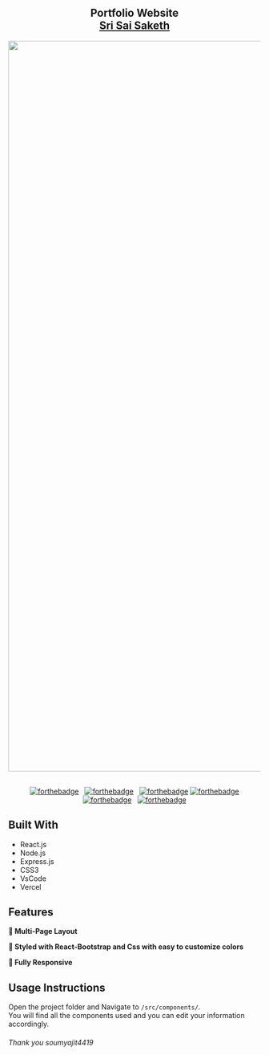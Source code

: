 
<h2 align="center">
  Portfolio Website <br/>
  <a href="https://srisaisaketh.vercel.app/" target="_blank">Sri Sai Saketh</a>
</h2>
<div align="center">
  <img width="1457" alt="readme-img" src="https://github.com/user-attachments/assets/96c710f1-7b1b-40d5-8509-e98679f0d17d">

</div>

<br/>

<center>

[![forthebadge](https://forthebadge.com/images/badges/built-with-love.svg)](https://forthebadge.com) &nbsp;
[![forthebadge](https://forthebadge.com/images/badges/made-with-javascript.svg)](https://forthebadge.com) &nbsp;
[![forthebadge](https://forthebadge.com/images/featured/featured-uses-html.svg)](https://forthebadge.com)
[![forthebadge](https://forthebadge.com/images/badges/uses-git.svg)](https://forthebadge.com)
[![forthebadge](https://forthebadge.com/images/badges/open-source.svg)](https://forthebadge.com) &nbsp;
[![forthebadge](https://forthebadge.com/images/badges/built-by-developers.svg)](https://forthebadge.com)

</center>


## Built With

- React.js
- Node.js
- Express.js
- CSS3
- VsCode
- Vercel

## Features

**📖 Multi-Page Layout**

**🎨 Styled with React-Bootstrap and Css with easy to customize colors**

**📱 Fully Responsive**

## Usage Instructions

Open the project folder and Navigate to `/src/components/`. <br/>
You will find all the components used and you can edit your information accordingly.

<h6>Thank you soumyajit4419</h6>
